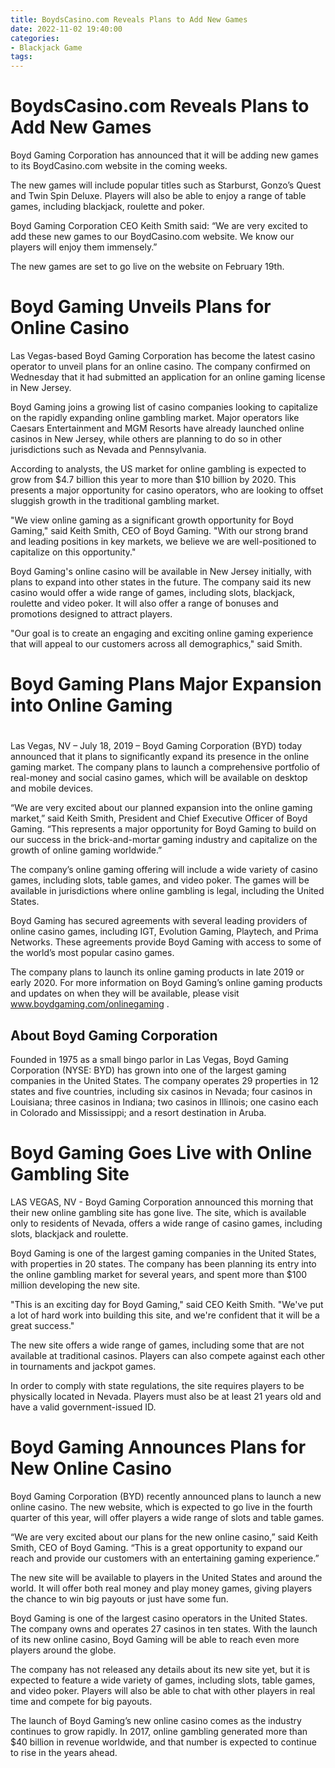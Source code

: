 ```yaml
---
title: BoydsCasino.com Reveals Plans to Add New Games
date: 2022-11-02 19:40:00
categories:
- Blackjack Game
tags:
---
```



#  BoydsCasino.com Reveals Plans to Add New Games

 Boyd Gaming Corporation has announced that it will be adding new games to its BoydCasino.com website in the coming weeks.

The new games will include popular titles such as Starburst, Gonzo’s Quest and Twin Spin Deluxe. Players will also be able to enjoy a range of table games, including blackjack, roulette and poker.

Boyd Gaming Corporation CEO Keith Smith said: “We are very excited to add these new games to our BoydCasino.com website. We know our players will enjoy them immensely.”

The new games are set to go live on the website on February 19th.

#  Boyd Gaming Unveils Plans for Online Casino

Las Vegas-based Boyd Gaming Corporation has become the latest casino operator to unveil plans for an online casino. The company confirmed on Wednesday that it had submitted an application for an online gaming license in New Jersey.

Boyd Gaming joins a growing list of casino companies looking to capitalize on the rapidly expanding online gambling market. Major operators like Caesars Entertainment and MGM Resorts have already launched online casinos in New Jersey, while others are planning to do so in other jurisdictions such as Nevada and Pennsylvania.

According to analysts, the US market for online gambling is expected to grow from $4.7 billion this year to more than $10 billion by 2020. This presents a major opportunity for casino operators, who are looking to offset sluggish growth in the traditional gambling market.

"We view online gaming as a significant growth opportunity for Boyd Gaming," said Keith Smith, CEO of Boyd Gaming. "With our strong brand and leading positions in key markets, we believe we are well-positioned to capitalize on this opportunity."

Boyd Gaming's online casino will be available in New Jersey initially, with plans to expand into other states in the future. The company said its new casino would offer a wide range of games, including slots, blackjack, roulette and video poker. It will also offer a range of bonuses and promotions designed to attract players.

"Our goal is to create an engaging and exciting online gaming experience that will appeal to our customers across all demographics," said Smith.

#  Boyd Gaming Plans Major Expansion into Online Gaming

#

Las Vegas, NV – July 18, 2019 – Boyd Gaming Corporation (BYD) today announced that it plans to significantly expand its presence in the online gaming market. The company plans to launch a comprehensive portfolio of real-money and social casino games, which will be available on desktop and mobile devices.

“We are very excited about our planned expansion into the online gaming market,” said Keith Smith, President and Chief Executive Officer of Boyd Gaming. “This represents a major opportunity for Boyd Gaming to build on our success in the brick-and-mortar gaming industry and capitalize on the growth of online gaming worldwide.”

The company’s online gaming offering will include a wide variety of casino games, including slots, table games, and video poker. The games will be available in jurisdictions where online gambling is legal, including the United States.

Boyd Gaming has secured agreements with several leading providers of online casino games, including IGT, Evolution Gaming, Playtech, and Prima Networks. These agreements provide Boyd Gaming with access to some of the world’s most popular casino games.

The company plans to launch its online gaming products in late 2019 or early 2020. For more information on Boyd Gaming’s online gaming products and updates on when they will be available, please visit www.boydgaming.com/onlinegaming .


 ## About Boyd Gaming Corporation 

  Founded in 1975 as a small bingo parlor in Las Vegas, Boyd Gaming Corporation (NYSE: BYD) has grown into one of the largest gaming companies in the United States. The company operates 29 properties in 12 states and five countries, including six casinos in Nevada; four casinos in Louisiana; three casinos in Indiana; two casinos in Illinois; one casino each in Colorado and Mississippi; and a resort destination in Aruba. 

 

#  Boyd Gaming Goes Live with Online Gambling Site

LAS VEGAS, NV - Boyd Gaming Corporation announced this morning that their new online gambling site has gone live. The site, which is available only to residents of Nevada, offers a wide range of casino games, including slots, blackjack and roulette.

Boyd Gaming is one of the largest gaming companies in the United States, with properties in 20 states. The company has been planning its entry into the online gambling market for several years, and spent more than $100 million developing the new site.

"This is an exciting day for Boyd Gaming," said CEO Keith Smith. "We've put a lot of hard work into building this site, and we're confident that it will be a great success."

The new site offers a wide range of games, including some that are not available at traditional casinos. Players can also compete against each other in tournaments and jackpot games.

In order to comply with state regulations, the site requires players to be physically located in Nevada. Players must also be at least 21 years old and have a valid government-issued ID.

#  Boyd Gaming Announces Plans for New Online Casino

 Boyd Gaming Corporation (BYD) recently announced plans to launch a new online casino. The new website, which is expected to go live in the fourth quarter of this year, will offer players a wide range of slots and table games.

“We are very excited about our plans for the new online casino,” said Keith Smith, CEO of Boyd Gaming. “This is a great opportunity to expand our reach and provide our customers with an entertaining gaming experience.”

The new site will be available to players in the United States and around the world. It will offer both real money and play money games, giving players the chance to win big payouts or just have some fun.

Boyd Gaming is one of the largest casino operators in the United States. The company owns and operates 27 casinos in ten states. With the launch of its new online casino, Boyd Gaming will be able to reach even more players around the globe.

The company has not released any details about its new site yet, but it is expected to feature a wide variety of games, including slots, table games, and video poker. Players will also be able to chat with other players in real time and compete for big payouts.

The launch of Boyd Gaming’s new online casino comes as the industry continues to grow rapidly. In 2017, online gambling generated more than $40 billion in revenue worldwide, and that number is expected to continue to rise in the years ahead.